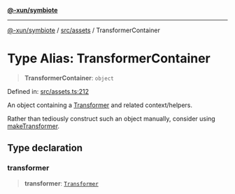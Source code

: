 [**@-xun/symbiote**](../../../README.md)

***

[@-xun/symbiote](../../../README.md) / [src/assets](../README.md) / TransformerContainer

# Type Alias: TransformerContainer

> **TransformerContainer**: `object`

Defined in: [src/assets.ts:212](https://github.com/Xunnamius/symbiote/blob/1546ab8527a571efe54081d7614bd35a9d6e0c3c/src/assets.ts#L212)

An object containing a [Transformer](Transformer.md) and related context/helpers.

Rather than tediously construct such an object manually, consider using
[makeTransformer](../functions/makeTransformer.md).

## Type declaration

### transformer

> **transformer**: [`Transformer`](Transformer.md)

